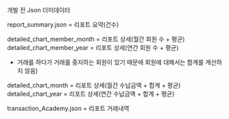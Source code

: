 개발 전 Json 더미데이터

report_summary.json = 리포트 요약(건수)

detailed_chart_member_month = 리포트 상세(월간 회원 수 + 평균)
detailed_chart_member_year = 리포트 상세(연간 회원 수 + 평균)
 * 거래를 하다가 거래를 중지하는 회원이 있기 때문에 회원에 대해서는 합계를 계산하지 않음)

detailed_chart_month = 리포트 상세(월간 수납금액 + 합계 + 평균)
detailed_chart_year = 리포트 상세(연간 수납금액 + 합계 + 평균)

transaction_Academy.json = 리포트 거래내역
